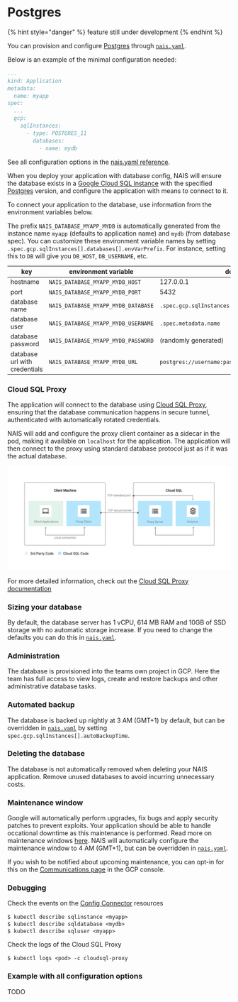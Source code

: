 # Postgres

{% hint style="danger" %}
feature still under development
{% endhint %}

You can provision and configure [Postgres](https://www.postgresql.org/) through [`nais.yaml`](../nais-application/manifest.md).

Below is an example of the minimal configuration needed:

``` yaml
...
kind: Application
metadata:
  name: myapp
spec:
  ...
  gcp:
    sqlInstances:
      - type: POSTGRES_11
        databases:
          - name: mydb
```

See all configuration options in the [nais.yaml reference](../nais-application/manifest#spec-gcp-sqlinstances).

When you deploy your application with database config, NAIS will ensure the database exists in a [Google Cloud SQL instance](https://cloud.google.com/sql) with the specified [Postgres](https://cloud.google.com/sql/docs/postgres/) version, and configure the application with means to connect to it.

To connect your application to the database, use information from the environment variables below.

The prefix `NAIS_DATABASE_MYAPP_MYDB` is automatically generated from the instance name `myapp` (defaults to application name) and `mydb` (from database spec). You can customize these environment variable names by setting `.spec.gcp.sqlInstances[].databases[].envVarPrefix`. For instance, setting this to `DB` will give you `DB_HOST`, `DB_USERNAME`, etc.

| key               | environment variable | default |
|-------------------|---------------------------------|----|
| hostname          | `NAIS_DATABASE_MYAPP_MYDB_HOST` | 127.0.0.1 |
| port              | `NAIS_DATABASE_MYAPP_MYDB_PORT` | 5432 |
| database name     | `NAIS_DATABASE_MYAPP_MYDB_DATABASE` | `.spec.gcp.sqlInstances[].databases[].name` |
| database user     | `NAIS_DATABASE_MYAPP_MYDB_USERNAME` | `.spec.metadata.name` |
| database password | `NAIS_DATABASE_MYAPP_MYDB_PASSWORD` | (randomly generated) |
| database url with credentials | `NAIS_DATABASE_MYAPP_MYDB_URL` | `postgres://username:password@127.0.0.1:5432/mydb` |

### Cloud SQL Proxy

The application will connect to the database using [Cloud SQL Proxy](https://cloud.google.com/sql/docs/postgres/sql-proxy), ensuring that the database communication happens in secure tunnel, authenticated with automatically rotated credentials. 

NAIS will add and configure the proxy client container as a sidecar in the pod, making it available on `localhost` for the application. The application will then connect to the proxy using standard database protocol just as if it was the actual database.

![sqlproxy](_media/sqlproxy.svg)

For more detailed information, check out the [Cloud SQL Proxy documentation](https://cloud.google.com/sql/docs/postgres/sql-proxy)

### Sizing your database

By default, the database server has 1 vCPU, 614 MB RAM and 10GB of SSD storage with no automatic storage increase. If you need to change the defaults you can do this in [`nais.yaml`](../nais-application/manifest.md#spec-gcp-sqlinstances-disksize).

### Administration

The database is provisioned into the teams own project in GCP. Here the team has full access to view logs, create and restore backups and other administrative database tasks.

### Automated backup

The database is backed up nightly at 3 AM (GMT+1) by default, but can be overridden in [`nais.yaml`](../nais-application/manifest.md#spec-gcp-sqlinstances-autobackuptime) by setting `spec.gcp.sqlInstances[].autoBackupTime`.

### Deleting the database

The database is not automatically removed when deleting your NAIS application. Remove unused databases to avoid incurring unnecessary costs.

### Maintenance window

Google will automatically perform upgrades, fix bugs and apply security patches to prevent exploits. Your application should be able to handle occational downtime as this maintenance is performed. Read more on maintenance windows [here](https://cloud.google.com/sql/docs/postgres/maintenance). 
NAIS will automatically configure the maintenance window to 4 AM (GMT+1), but can be overridden in [`nais.yaml`](../nais-application/manifest.md#spec-gcp-sqlinstances).

If you wish to be notified about upcoming maintenance, you can opt-in for this on the [Communications page](https://console.cloud.google.com/user-preferences/communication) in the GCP console.

### Debugging

Check the events on the [Config Connector](https://cloud.google.com/config-connector/docs/overview) resources 

```
$ kubectl describe sqlinstance <myapp>
$ kubectl describe sqldatabase <mydb>
$ kubectl describe sqluser <myapp>
```

Check the logs of the Cloud SQL Proxy

```
$ kubectl logs <pod> -c cloudsql-proxy
```

### Example with all configuration options

TODO
